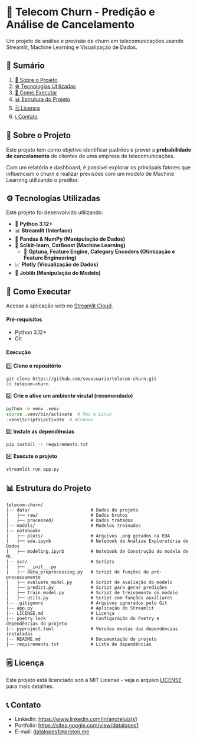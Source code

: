 # 📶 Telecom Churn - Predição e Análise de Cancelamento
Um projeto de análise e previsão de churn em telecomunicações usando Streamlit, Machine Learning e Visualização de Dados.

## 📜 Sumário
1. [📌 Sobre o Projeto](#-sobre-o-projeto)
2. [⚙️ Tecnologias Utilizadas](#️-tecnologias-utilizadas)
3. [🚀 Como Executar](#-como-executar)
4. [📊 Estrutura do Projeto](#-estrutura-do-projeto)
5. [🗒️ Licença](#️-licença)
6. [📞 Contato](#-contato)


## 📌 Sobre o Projeto
Este projeto tem como objetivo identificar padrões e prever a **probabilidade de cancelamento** de clientes de uma empresa de telecomunicações.

Com um relatório e dashboard, é possível explorar os principais fatores que influenciam o churn e realizar previsões com um modelo de Machine Learning utilizando o preditor.

## ⚙️ Tecnologias Utilizadas
Este projeto foi desenvolvido utilizando:
- 🐍 **Python 3.12+** 
- 📊 **Streamlit (Interface)**
- 🔢 **Pandas & NumPy (Manipulação de Dados)**
- 🤖 **Scikit-learn, CatBoost (Machine Learning)**
    - 🔭 **Optuna, Feature Engine, Category Encoders (Otimização e Feature Engineering)**
- 📈 **Plotly (Visualização de Dados)**
- 💾 **Joblib (Manipulação do Modelo)**

## 🚀 Como Executar
Acesse a aplicação web no [Streamlit Cloud](https://telcotelecom-churn.streamlit.app/). 
#### Pré-requisitos
- Python 3.12+
- Git

#### Execução 
1️⃣ **Clone o repositório**
```bash
git clone https://github.com/seuusuario/telecom-churn.git
cd telecom-churn
```

2️⃣ **Crie e ative um ambiente virutal (recomendado)**
```bash
python -m venv .venv
source .venv/bin/activate  # Mac e Linux
.venv\Scripts\activate  # Windows
```
3️⃣ **Instale as dependências**
```bash
pip install -r requirements.txt
```

4️⃣ **Execute o projeto**
```bash
streamlit run app.py
```

## 📊 Estrutura do Projeto
```plaintext
telecom-churn/
│-- data/                       # Dados do projeto
|   ├── raw/                    # Dados brutos
|   ├── processed/              # Dados tratados
|-- models/                     # Modelos treinados
|-- notebooks
|   ├── plots/                  # Arquivos .png gerados na EDA
|   ├── eda.ipynb               # Notebook de Análise Exploratória de Dados
|   ├── modeling.ipynb          # Notebook de Construção do modelo de ML
|-- scr/                        # Scripts 
|   ├── __init__.py
|   ├── data_preprocessing.py   # Script de funções de pré-processamento
|   ├── evaluate_model.py       # Script de avaliação do modelo
|   ├── predict.py              # Script para gerar predições
|   ├── train_model.py          # Script de treinamento do modelo
|   ├── utils.py                # Script com funções auxiliares
|-- .gitignore                  # Arquivos ignorados pelo Git
|-- app.py                      # Aplicação do Streamlit
|-- LICENSE.md                  # Licença
|-- poetry.lock                 # Configuração do Poetry e dependências do projeto
|-- pyproject.toml              # Versões exatas das dependências instaladas
|-- README.md                   # Documentação do projeto
|-- requirements.txt            # Lista de dependências
```

## 🗒️ Licença
Este projeto está licenciado sob a MIT License - veja o arquivo [LICENSE](LICENSE.md) para mais detalhes.

## 📞 Contato
- LinkedIn: https://www.linkedin.com/in/andreluizls1
- Portfolio: https://sites.google.com/view/datalopes1
- E-mail: datalopes1@proton.me